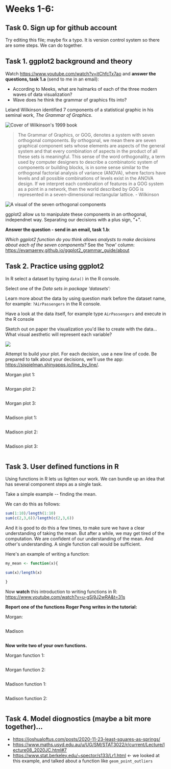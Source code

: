



# Weeks 1-6:

## Task 0. Sign up for github account

Try editing this file; maybe fix a typo.  It is version control system so there are some steps. We can do together.  

## Task 1. ggplot2 background and theory

Watch https://www.youtube.com/watch?v=itChfcTx7ao and **answer the questions, task 1.a** (send to me in an email):

- According to Meeks, what are halmarks of each of the three modern waves of data visualization?
- Wave does he think the grammar of graphics fits into?

Leland Wilkinson identified 7 components of a statistical graphic in his seminal work, *The Grammar of Graphics*.

![Cover of Wilkinson's 1999 book](https://encrypted-tbn0.gstatic.com/images?q=tbn:ANd9GcQ4P5ANBcXvQ61yA7ElksWqodnd77ZMPsBN7KJ0ALyHq0XYNAqqNVYR4SgmAvJ9PkIfUbg&usqp=CAU)

> The Grammar of Graphics, or GOG, denotes a system with seven orthogonal components. By orthogonal, we mean there are seven graphical component sets whose elements are aspects of the general system and that every combination of aspects in the product of all these sets is meaningful. This sense of the word orthogonality, a term used by computer designers to describe a combinatoric system of components or building blocks, is in some sense similar to the orthogonal factorial analysis of variance (ANOVA), where factors have levels and all possible combinations of levels exist in the ANOVA design. If we interpret each combination of features in a GOG system as a point in a network, then the world described by GOG is represented in a seven-dimensional rectangular lattice. - Wilkinson

![A visual of the seven orthogonal components](https://miro.medium.com/max/1838/1*MMZuYgeC_YjXNC1r4D4sog.png)

ggplot2 allow us to manipulate these components in an orthogonal, independnet way.  Separating our decisions with a plus sign, "+".  

**Answer the question - send in an email, task 1.b**: 

*Which ggplot2 function do you think allows analysts to make decisions about each of the seven components?*  See the 'how' column: 	https://evamaerey.github.io/ggplot2_grammar_guide/about

## Task 2. Practice using ggplot2

In R select a dataset by typing `data()` in the R console.  

Select one of the *Data sets in package ‘datasets’:*

Learn more about the data by using question mark before the dataset name, for example: `?AirPassengers` in the R console.

Have a look at the data itself, for example type `AirPassengers` and execute in the R console

Sketch out on paper the visualization you'd like to create with the data... What visual aesthetic will represent each variable?

![](https://clauswilke.com/dataviz/aesthetic_mapping_files/figure-html/common-aesthetics-1.png)

Attempt to build your plot.  For each decision, use a new line of code.  Be prepared to talk about your decisions, we'll use the app:  https://sjspielman.shinyapps.io/line_by_line/.

Morgan plot 1:

``` r

```

Morgan plot 2:

``` r

```

Morgan plot 3:

``` r

```


Madison plot 1:

``` r

```

Madison plot 2:

``` r

```

Madison plot 3:

``` r

```

## Task 3. User defined functions in R

Using functions in R lets us lighten our work.  We can bundle up an idea that has several component steps as a single task. 

Take a simple example -- finding the mean.  

We can do this as follows:

``` r
sum(1:10)/length(1:10)
sum(c(2,3,6))/length(c(2,3,6))
```

And it is good to do this a few times, to make sure we have a clear understanding of taking the mean.  But after a while, we may get tired of the computation.  We are confident of our understanding of the mean.  And other's understanding.  A single function call would be sufficient.  

Here's an example of writing a function:

``` r
my_mean <- function(x){

sum(x)/length(x)

}
```

Now **watch** this introduction to writing functions in R:  https://www.youtube.com/watch?v=u-gSj9J2wRA&t=31s

**Report one of the functions Roger Peng writes in the tutorial:**

Morgan:

``` r


```

Madison 

``` r


```


**Now write two of your own functions.**

Morgan function 1:

``` r


```

Morgan function 2:

``` r


```

Madison function 1:

``` r


```

Madison function 2:

``` r


```

## Task 4. Model diognostics (maybe a bit more together)...

- https://joshualoftus.com/posts/2020-11-23-least-squares-as-springs/
- https://www.maths.usyd.edu.au/u/UG/SM/STAT3022/r/current/Lecture/lecture08_2020JC.html#7
- https://www.stat.berkeley.edu/~spector/s133/Lr1.html <- we looked at this example, and talked about a function like `geom_point_outliers`
